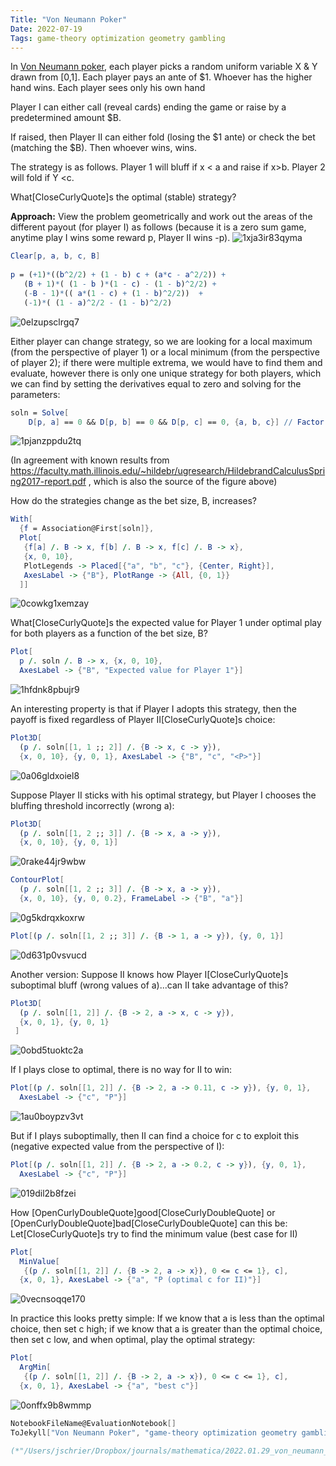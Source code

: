 ```yaml
---
Title: "Von Neumann Poker"
Date: 2022-07-19
Tags: game-theory optimization geometry gambling
---
```


In [Von Neumann poker](https://mindyourdecisions.com/blog/2015/01/20/game-theory-tuesdays-von-neumann-poker/), each player picks a random uniform variable X & Y drawn from [0,1].  Each player pays an ante of $1.  Whoever has the higher hand wins.  Each player sees only his own hand

Player I can either call (reveal cards) ending the game or raise by a predetermined amount $B.

If raised, then Player II can either fold (losing the $1 ante) or check the bet (matching the $B).  Then whoever wins, wins.

The strategy is as follows.  Player 1 will bluff if x < a and raise if x>b.  Player 2 will fold if Y <c.  

What\[CloseCurlyQuote]s the optimal (stable) strategy?

**Approach:**  View the problem geometrically and work out the areas of the different payout (for player I) as follows (because it is a zero sum game, anytime play I wins some reward p, Player II wins -p).
  ![1xja3ir83qyma](/blog/images/2022/7/19/1xja3ir83qyma.png)

```mathematica
Clear[p, a, b, c, B] 
 
p = (+1)*((b^2/2) + (1 - b) c + (a*c - a^2/2)) + 
   (B + 1)*( (1 - b )*(1 - c) - (1 - b)^2/2) + 
   (-B - 1)*(( a*(1 - c) + (1 - b)^2/2))  + 
   (-1)*( (1 - a)^2/2 - (1 - b)^2/2)

```

![0elzupsclrgq7](/blog/images/2022/7/19/0elzupsclrgq7.png)

Either player can change strategy, so we are looking for a local maximum (from the perspective of player 1) or a local minimum (from the perspective of player 2); if there were multiple extrema, we would have to find them and evaluate, however there is only one unique strategy for both players, which we can find by setting the derivatives equal to zero and solving for the parameters:

```mathematica
soln = Solve[
    D[p, a] == 0 && D[p, b] == 0 && D[p, c] == 0, {a, b, c}] // Factor
```

![1pjanzppdu2tq](/blog/images/2022/7/19/1pjanzppdu2tq.png)

(In agreement with known results from https://faculty.math.illinois.edu/~hildebr/ugresearch/HildebrandCalculusSpring2017-report.pdf , which is also the source of the figure above)

How do the strategies change as the bet size, B, increases?

```mathematica
With[
  {f = Association@First[soln]}, 
  Plot[
   {f[a] /. B -> x, f[b] /. B -> x, f[c] /. B -> x}, 
   {x, 0, 10}, 
   PlotLegends -> Placed[{"a", "b", "c"}, {Center, Right}], 
   AxesLabel -> {"B"}, PlotRange -> {All, {0, 1}} 
  ]]
```

![0cowkg1xemzay](/blog/images/2022/7/19/0cowkg1xemzay.png)

What\[CloseCurlyQuote]s the expected value for Player 1 under optimal play for both players as a function of the bet size, B?

```mathematica
Plot[
  p /. soln /. B -> x, {x, 0, 10}, 
  AxesLabel -> {"B", "Expected value for Player 1"}]
```

![1hfdnk8pbujr9](/blog/images/2022/7/19/1hfdnk8pbujr9.png)

An interesting property is that if Player I adopts this strategy, then the payoff is fixed regardless of Player II\[CloseCurlyQuote]s choice:

```mathematica
Plot3D[
  (p /. soln[[1, 1 ;; 2]] /. {B -> x, c -> y}), 
  {x, 0, 10}, {y, 0, 1}, AxesLabel -> {"B", "c", "<P>"}]
```

![0a06gldxoiel8](/blog/images/2022/7/19/0a06gldxoiel8.png)

Suppose Player II sticks with his optimal strategy, but Player I chooses the bluffing threshold incorrectly (wrong a):

```mathematica
Plot3D[
  (p /. soln[[1, 2 ;; 3]] /. {B -> x, a -> y}), 
  {x, 0, 10}, {y, 0, 1}]
```

![0rake44jr9wbw](/blog/images/2022/7/19/0rake44jr9wbw.png)

```mathematica
ContourPlot[
  (p /. soln[[1, 2 ;; 3]] /. {B -> x, a -> y}), 
  {x, 0, 10}, {y, 0, 0.2}, FrameLabel -> {"B", "a"}]
```

![0g5kdrqxkoxrw](/blog/images/2022/7/19/0g5kdrqxkoxrw.png)

```mathematica
Plot[(p /. soln[[1, 2 ;; 3]] /. {B -> 1, a -> y}), {y, 0, 1}]
```

![0d631p0vsvucd](/blog/images/2022/7/19/0d631p0vsvucd.png)

Another version: Suppose  II knows how Player I\[CloseCurlyQuote]s suboptimal bluff (wrong values of a)...can II take advantage of this?

```mathematica
Plot3D[
  (p /. soln[[1, 2]] /. {B -> 2, a -> x, c -> y}), 
  {x, 0, 1}, {y, 0, 1} 
 ]
```

![0obd5tuoktc2a](/blog/images/2022/7/19/0obd5tuoktc2a.png)

If I plays close to optimal, there is no way for II to win:

```mathematica
Plot[(p /. soln[[1, 2]] /. {B -> 2, a -> 0.11, c -> y}), {y, 0, 1}, 
  AxesLabel -> {"c", "P"}]
```

![1au0boypzv3vt](/blog/images/2022/7/19/1au0boypzv3vt.png)

But if I plays suboptimally, then II can find a choice for c to exploit this (negative expected value from the perspective of I):

```mathematica
Plot[(p /. soln[[1, 2]] /. {B -> 2, a -> 0.2, c -> y}), {y, 0, 1}, 
  AxesLabel -> {"c", "P"}]
```

![019dil2b8fzei](/blog/images/2022/7/19/019dil2b8fzei.png)

How \[OpenCurlyDoubleQuote]good\[CloseCurlyDoubleQuote] or \[OpenCurlyDoubleQuote]bad\[CloseCurlyDoubleQuote] can this be:  Let\[CloseCurlyQuote]s try to find the minimum value (best case for II) 

```mathematica
Plot[
  MinValue[
   {(p /. soln[[1, 2]] /. {B -> 2, a -> x}), 0 <= c <= 1}, c], 
  {x, 0, 1}, AxesLabel -> {"a", "P (optimal c for II)"}]
```

![0vecnsoqqe170](/blog/images/2022/7/19/0vecnsoqqe170.png)

In practice this looks pretty simple:  If we know that a is less than the optimal choice, then set c high; if we know that  a is greater than the optimal choice, then set c low, and when optimal, play the optimal strategy:

```mathematica
Plot[
  ArgMin[
   {(p /. soln[[1, 2]] /. {B -> 2, a -> x}), 0 <= c <= 1}, c], 
  {x, 0, 1}, AxesLabel -> {"a", "best c"}]
```

![0onffx9b8wmmp](/blog/images/2022/7/19/0onffx9b8wmmp.png)

```mathematica
NotebookFileName@EvaluationNotebook[]
ToJekyll["Von Neumann Poker", "game-theory optimization geometry gambling"];

(*"/Users/jschrier/Dropbox/journals/mathematica/2022.01.29_von_neumann_poker.nb"*)
```

```mathematica

```
